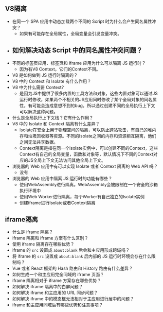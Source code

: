 ## V8隔离
- 在同一个 SPA 应用中动态加载两个不同的 Script 时为什么会产生同名属性冲突？
	- 如果有可能存在全局属性，全局变量会引发变量冲突。
- 如何解决动态 Script 中的同名属性冲突问题？
	- 
- 不同的标签页应用、标签页和 iframe 应用为什么可以隔离 JS 运行时？
	- 因为有V8 Context，它们的Context不同。
- V8 是如何做到 JS 运行时隔离的？
- V8 中的 Context 和 Isolate 有什么作用？
- V8 中为什么需要 Context?
	- 是因为JS中提供了很多内置的工具方法和对象，这些内置对象可以通过JS运行时修改，如果两个不相关的JS应用同时修改了某个全局对象的同名属性，有可能会造成意想不到的bug。所以通过创建不同的全局执行上下文可以解决这种问题。
- 什么是全局执行上下文栈？它有什么作用？
- V8 中的 Isolate 和 Context 隔离有什么差异？
	- Isolate在安全上用于物理空间的隔离，可以防止跨站攻击，有自己的堆内存和垃圾回收器等资源。不同的Isolate之间的内存和资源相互隔离，他们之间无法共享数据。
	- Context隔离是指在同一个Isolate实例中，可以创建不同的Context，这些Context有自己的全局变量，函数和对象等，默认情况下不同的Context对应的JS全局上下文无法访问其他全局上下文。
- 浏览器的 Web 应用中有可以实现 Isolate 或者 Context 隔离的 Web API 吗？
	- 没有
- 浏览器的 Web 应用中隔离 JS 运行时的功能有哪些？
	- 使用WebAssembly进行隔离，WebAssembly会被限制在一个安全的沙箱执行环境中
	- 使用Web Worker进行隔离，每个Worker有自己独立的Isolate实例
	- 创建iframe进行Isolate或者Context隔离

## iframe隔离
- 什么是 iframe 隔离？
- iframe 隔离和 iframe 方案有什么区别？
- 使用 iframe 隔离存在哪些优势？
- iframe 的 `src` 设置成 `about:blank` 后会和主应用形成跨域吗？
- 将 iframe 的 `src` 设置成 `about:blank` 后内部的 JS 运行时环境会存在什么限制吗？
- Vue 或者 React 框架的 Hash 路由和 History 路由有什么差异？
- 如何生成一个和主应用完全同域的 iframe 页面？
- iframe 隔离相对于 iframe 方案存在哪些优势？
- 如何解决 iframe 隔离中的白屏问题？
- 如何解决 iframe 和主应用的 URL 同步问题？
- 如何解决 iframe 中的模态框无法相对于主应用进行居中的问题？
- iframe 和主应用同域后有哪些优势和注意事项？
